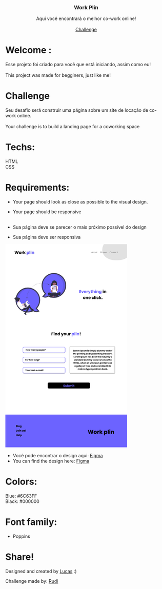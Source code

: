 <br />
<p align="center">
  <h3 align="center">Work Plin</h3>

  <p align="center">
    Aqui você encontrará o melhor co-work online!
       <br />
    <br />
    <a href="https://github.com/lubomfim/work-plin">Challenge</a>
  </p>
</p>

# Welcome :

Esse projeto foi criado para você que está iniciando, assim como eu! <br><br>
This project was made for begginers, just like me!

# Challenge

Seu desafio será construir uma página sobre um site de locação de co-work online. <br><br>
Your challenge is to build a landing page for a coworking space

# Techs:

HTML<br>
CSS

# Requirements:

- Your page should look as close as possible to the visual design.<br>
- Your page should be responsive<br>
  <br>

- Sua página deve se parecer o mais próximo possível do design<br>
- Sua página deve ser responsiva<br>

<img src="assets/design/desktop.png" width="380">

- Você pode encontrar o design aqui: <a href="https://www.figma.com/file/m95CWMbgT372P5ytrlSluF/Work-Plin?node-id=0%3A1">Figma</a>
- You can find the design here: <a href="https://www.figma.com/file/m95CWMbgT372P5ytrlSluF/Work-Plin?node-id=0%3A1">Figma</a>

# Colors:

Blue: #6C63FF<br>
Black: #000000

# Font family:

- Poppins

# Share!

Designed and created by <a href="https://github.com/lubomfim">Lucas</a> :)

  
  Challenge made by: <a href="https://www.linkedin.com/in/rudi-junior/">Rudi</a>
